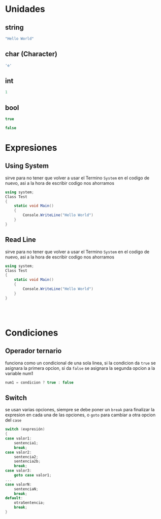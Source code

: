 # Unidades

## string

```C#
"Hello World"
```
## char (Character)
```C#
'e'
```

## int

```C#
1
```

## bool

```C#
true

false
```

# Expresiones


## Using System

sirve para no tener que volver a usar el Termino ```System``` en el codigo de nuevo, asi a la hora de escribir codigo nos ahorramos

```C#
using system;
Class Test
{
    static void Main()
    {
        Console.WriteLine("Hello World")
    }
}
```

## Read Line

sirve para no tener que volver a usar el Termino ```System``` en el codigo de nuevo, asi a la hora de escribir codigo nos ahorramos

```C#
using system;
Class Test
{
    static void Main()
    {
        Console.WriteLine("Hello World")
    }
}
```
<br>
<br>

# Condiciones
## Operador ternario

funciona como un condicional de una sola linea, si la condicion da ``true`` se asignara la primera opcion, si da ``false`` se asignara la segunda opcion a la variable num1

```C#
num1 = condicion ? true : false
```

## Switch

se usan varias opciones, siempre se debe poner un ``break`` para finalizar la expresion en cada una de las opciones, o ``goto`` para cambiar a otra opcion del ``case``

```C#
switch (expresión)
{
case valor1:
    sentencia1;
    break;
case valor2:
    sentencia2;
    sentencia2b;
    break;
case valor3:
    goto case valor1;
...
case valorN:
    sentenciaN;
    break;
default:
    otraSentencia;
    break;
}
```
